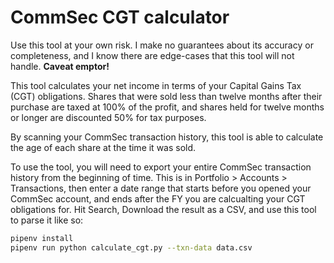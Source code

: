 # CommSec CGT calculator

Use this tool at your own risk. I make no guarantees about its accuracy or
completeness, and I know there are edge-cases that this tool will not
handle. **Caveat emptor!**

This tool calculates your net income in terms of your Capital Gains Tax (CGT)
obligations. Shares that were sold less than twelve months after their
purchase are taxed at 100% of the profit, and shares held for twelve months
or longer are discounted 50% for tax purposes.

By scanning your CommSec transaction history, this tool is able to calculate
the age of each share at the time it was sold.

To use the tool, you will need to export your entire CommSec transaction history
from the beginning of time. This is in Portfolio > Accounts > Transactions,
then enter a date range that starts before you opened your CommSec account,
and ends after the FY you are calcualting your CGT obligations for. Hit Search,
Download the result as a CSV, and use this tool to parse it like so:

```sh
pipenv install
pipenv run python calculate_cgt.py --txn-data data.csv
```